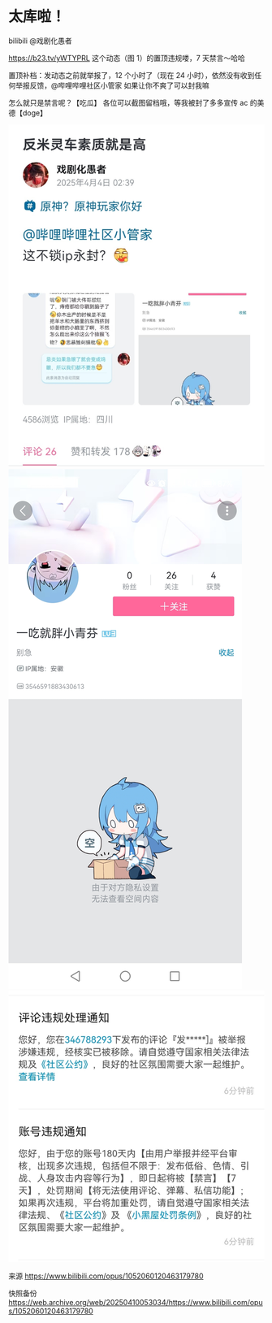 # 太库啦！

bilibili @戏剧化愚者

https://b23.tv/yWTYPRL 这个动态（图 1）的置顶违规喽，7 天禁言～哈哈

置顶补档：发动态之前就举报了，12 个小时了（现在 24 小时），依然没有收到任何举报反馈，@哔哩哔哩社区小管家 如果让你不爽了可以封我嘛

怎么就只是禁言呢？【吃瓜】
各位可以截图留档哦，等我被封了多多宣传 ac 的美德【doge】

![](https://raw.githubusercontent.com/KugouGames/iming-blog/refs/heads/main/evil-of-kurogames/images/1052060120463179780/1.jpg)
![](https://raw.githubusercontent.com/KugouGames/iming-blog/refs/heads/main/evil-of-kurogames/images/1052060120463179780/2.jpg)
![](https://raw.githubusercontent.com/KugouGames/iming-blog/refs/heads/main/evil-of-kurogames/images/1052060120463179780/3.jpg)

来源 https://www.bilibili.com/opus/1052060120463179780

快照备份 https://web.archive.org/web/20250410053034/https://www.bilibili.com/opus/1052060120463179780
